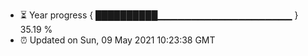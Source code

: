 - ⏳ Year progress { ██████████▁▁▁▁▁▁▁▁▁▁▁▁▁▁▁▁▁▁▁▁ } 35.19 %
- ⏰ Updated on Sun, 09 May 2021 10:23:38 GMT

